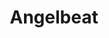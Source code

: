 ---
state: TX
region: SanAntonio
title: Angelbeat
event_url: https://www.angelbeat.com/all-events/
start_date: 2020-06-11
cost: TBD
topics: [ cloud ]
---